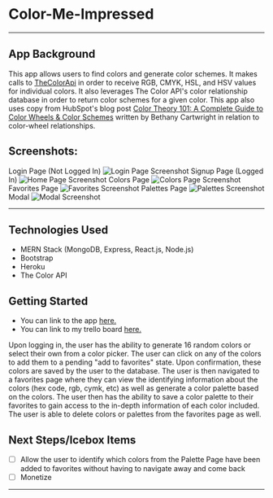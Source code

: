 # Color-Me-Impressed
---

## App Background
This app allows users to find colors and generate color schemes. It makes calls to [TheColorApi](https://www.thecolorapi.com/) in order to receive RGB, CMYK, HSL, and HSV values for individual colors. It also leverages The Color API's color relationship database in order to return color schemes for a given color. This app also uses copy from HubSpot's blog post [Color Theory 101: A Complete Guide to Color Wheels & Color Schemes](https://blog.hubspot.com/marketing/color-theory-design) written by Bethany Cartwright in relation to color-wheel relationships. 




 
## Screenshots:
Login Page (Not Logged In)
![Login Page Screenshot](https://i.imgur.com/Kimdm99.png)
Signup Page (Logged In)
![Home Page Screenshot](https://i.imgur.com/OK3Skve.png)
Colors Page
![Colors Page Screenshot](https://i.imgur.com/Sa6sp9o.png)
Favorites Page
![Favorites Screenshot](https://i.imgur.com/eULm6aC.png)
Palettes Page 
![Palettes Screenshot](https://i.imgur.com/deZcz4U.png)
Modal
![Modal Screenshot](https://i.imgur.com/Y6JQZsL.png)


---

## Technologies Used
- MERN Stack (MongoDB, Express, React.js, Node.js)
- Bootstrap
- Heroku
- The Color API

## Getting Started
- You can link to the app [here.](https://color-me-impressed.herokuapp.com/)
- You can link to my trello board [here.](https://trello.com/b/0SXm6vGU/ga-project-4-planning)

Upon logging in, the user has the ability to generate 16 random colors or select their own from a color picker. The user can click on any of the colors to add them to a pending "add to favorites" state. Upon confirmation, these colors are saved by the user to the database. The user is then navigated to a favorites page where they can view the identifying information about the colors (hex code, rgb, cymk, etc) as well as generate a color palette based on the colors. The user then has the ability to save a color palette to their favorites to gain access to the in-depth information of each color included. The user is able to delete colors or palettes from the favorites page as well. 

## Next Steps/Icebox Items

- [ ] Allow the user to identify which colors from the Palette Page have been added to favorites without having to navigate away and come back
- [ ] Monetize

---